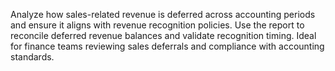 Analyze how sales-related revenue is deferred across accounting periods and ensure it aligns with revenue recognition policies. Use the report to reconcile deferred revenue balances and validate recognition timing. Ideal for finance teams reviewing sales deferrals and compliance with accounting standards.